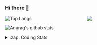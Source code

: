 ### Hi there 👋

<!--
**tao8687/tao8687** is a ✨ _special_ ✨ repository because its `README.md` (this file) appears on your GitHub profile.

Here are some ideas to get you started:

- 🔭 I’m currently working on ...
- 🌱 I’m currently learning ...
- 👯 I’m looking to collaborate on ...
- 🤔 I’m looking for help with ...
- 💬 Ask me about ...
- 📫 How to reach me: ...
- 😄 Pronouns: ...
- ⚡ Fun fact: ...
-->

<img align='right' src="https://media.giphy.com/media/M9gbBd9nbDrOTu1Mqx/giphy.gif" width="240">

  
![Top Langs](https://github-readme-stats.vercel.app/api/top-langs/?username=tao8687&layout=compact&title_color=23238E&text_color=A67D3D)

![Anurag's github stats](https://github-readme-stats.vercel.app/api?username=tao8687&show_icons=true&&text_color=A67D3D&title_color=23238E&show_icons=false&count_private=true&hide=stars)

<details>
  <summary>:zap: Coding Stats</summary>
  <br>
    
<!--START_SECTION:waka-->
![Code Time](http://img.shields.io/badge/Code%20Time-1%2C401%20hrs%2017%20mins-blue)

![Profile Views](http://img.shields.io/badge/Profile%20Views-0-blue)

**🐱 My GitHub Data** 

> 📦 1.5 MB Used in GitHub's Storage 
 > 
> 🏆 1 Contributions in the Year 2024
 > 
> 🚫 Not Opted to Hire
 > 
> 📜 50 Public Repositories 
 > 
> 🔑 23 Private Repositories 
 > 
**I'm an Early 🐤** 

```text
🌞 Morning                1241 commits        █████████████████████░░░░   85.82 % 
🌆 Daytime                84 commits          █░░░░░░░░░░░░░░░░░░░░░░░░   05.81 % 
🌃 Evening                117 commits         ██░░░░░░░░░░░░░░░░░░░░░░░   08.09 % 
🌙 Night                  4 commits           ░░░░░░░░░░░░░░░░░░░░░░░░░   00.28 % 
```
📅 **I'm Most Productive on Wednesday** 

```text
Monday                   209 commits         ████░░░░░░░░░░░░░░░░░░░░░   14.45 % 
Tuesday                  195 commits         ███░░░░░░░░░░░░░░░░░░░░░░   13.49 % 
Wednesday                259 commits         ████░░░░░░░░░░░░░░░░░░░░░   17.91 % 
Thursday                 186 commits         ███░░░░░░░░░░░░░░░░░░░░░░   12.86 % 
Friday                   203 commits         ████░░░░░░░░░░░░░░░░░░░░░   14.04 % 
Saturday                 199 commits         ███░░░░░░░░░░░░░░░░░░░░░░   13.76 % 
Sunday                   195 commits         ███░░░░░░░░░░░░░░░░░░░░░░   13.49 % 
```


📊 **This Week I Spent My Time On** 

```text
🕑︎ Time Zone: Asia/Shanghai

💬 Programming Languages: 
CMake                    7 mins              ███████████████████████░░   91.91 % 
XML                      0 secs              ██░░░░░░░░░░░░░░░░░░░░░░░   06.75 % 
Other                    0 secs              ░░░░░░░░░░░░░░░░░░░░░░░░░   01.33 % 

🔥 Editors: 
VS Code                  8 mins              █████████████████████████   100.00 % 

🐱‍💻 Projects: 
shuofanghao_tracked_vehic7 mins              ██████████████████████░░░   86.64 % 
gazebo_shuofanghao_ws    1 min               ███░░░░░░░░░░░░░░░░░░░░░░   12.02 % 
tracked_vehicle_demo     0 secs              ░░░░░░░░░░░░░░░░░░░░░░░░░   01.33 % 

💻 Operating System: 
Linux                    8 mins              █████████████████████████   100.00 % 
```

**I Mostly Code in Python** 

```text
Python                   9 repos             ████████░░░░░░░░░░░░░░░░░   30.00 % 
C++                      8 repos             ███████░░░░░░░░░░░░░░░░░░   26.67 % 
JavaScript               2 repos             ██░░░░░░░░░░░░░░░░░░░░░░░   06.67 % 
Batchfile                1 repo              █░░░░░░░░░░░░░░░░░░░░░░░░   03.33 % 
HTML                     1 repo              █░░░░░░░░░░░░░░░░░░░░░░░░   03.33 % 
```



**Timeline**

![Lines of Code chart](https://raw.githubusercontent.com/tao8687/tao8687/master/assets/bar_graph.png)


 Last Updated on 01/01/2024 01:20:17 UTC
<!--END_SECTION:waka-->
</details>

